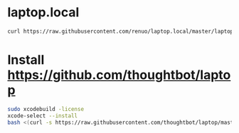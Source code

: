 laptop.local
============

```sh
curl https://raw.githubusercontent.com/renuo/laptop.local/master/laptop.local > laptop.local
```

# Install https://github.com/thoughtbot/laptop

```sh
sudo xcodebuild -license
xcode-select --install
bash <(curl -s https://raw.githubusercontent.com/thoughtbot/laptop/master/mac)
```

